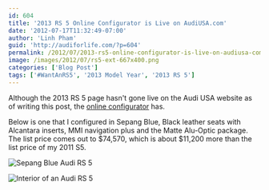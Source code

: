 ```yaml
---
id: 604
title: '2013 RS 5 Online Configurator is Live on AudiUSA.com'
date: '2012-07-17T11:32:49-07:00'
author: 'Linh Pham'
guid: 'http://audiforlife.com/?p=604'
permalink: /2012/07/2013-rs5-online-configurator-is-live-on-audiusa-com/
image: /images/2012/07/rs5-ext-667x400.png
categories: ['Blog Post']
tags: ['#WantAnRS5', '2013 Model Year', '2013 RS 5']
---
```


Although the 2013 RS 5 page hasn't gone live on the Audi USA website as of writing this post, the [online configurator](http://configurator.audiusa.com/acc/aoa.do?cid=RS5-2013) has.

Below is one that I configured in Sepang Blue, Black leather seats with Alcantara inserts, MMI navigation plus and the Matte Alu-Optic package. The list price comes out to $74,570, which is about $11,200 more than the list price of my 2011 S5.

![Sepang Blue Audi RS 5](/images/2012/07/rs5-ext.png)

![Interior of an Audi RS 5](/images/2012/07/rs5-int.jpg)
